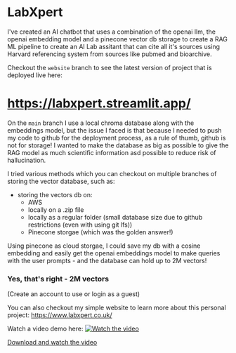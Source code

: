 # LabXpert

I've created an AI chatbot that uses a combination of the openai llm, the openai embedding model and a pinecone vector db storage to create a RAG ML pipeline to create an AI Lab assitant that can cite all it's sources using Harvard referencing system from sources like pubmed and bioarchive. 

Checkout the `website` branch to see the latest version of project that is deployed live here:

# https://labxpert.streamlit.app/

On the `main` branch I use a local chroma database along with the embeddings model, but the issue I faced is that because I needed to push my code to github for the deployment process, as a rule of thumb, github is not for storage! I wanted to make the database as big as possible to give the RAG model as much scientific information asd possible to reduce risk of hallucination.

I tried various methods which you can checkout on multiple branches of storing the vector database, such as:

- storing the vectors db on:
    - AWS
    - locally on a .zip file
    - locally as a regular folder (small database size due to github restrictions (even with using git lfs))
    - Pinecone storgae (which was the golden answer!)

Using pinecone as cloud storgae, I could save my db with a cosine embedding and easily get the openai embeddings model to make queries with the user prompts - and the database can hold up to 2M vectors!

### Yes, that's right - 2M vectors

(Create an account to use or login as a guest)

You can also checkout my simple website to learn more about this personal project: https://www.labxpert.co.uk/

Watch a video demo here:
[![Watch the video](http://img.youtube.com/vi/dQw4w9WgXcQ/0.jpg)](https://youtu.be/Ktu75kw13Yk)

[Download and watch the video](./sample-video.mov)
